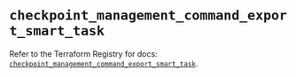 # `checkpoint_management_command_export_smart_task`

Refer to the Terraform Registry for docs: [`checkpoint_management_command_export_smart_task`](https://registry.terraform.io/providers/checkpointsw/checkpoint/2.11.0/docs/resources/management_command_export_smart_task).
